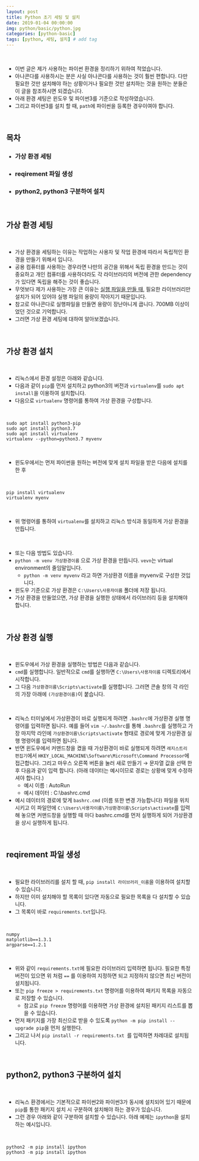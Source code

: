 ```yaml
---
layout: post
title: Python 초기 세팅 및 설치
date: 2019-01-04 00:00:00
img: python/basic/python.jpg
categories: [python-basic] 
tags: [python, 세팅, 설치] # add tag
---
```


<br>

- 이번 글은 제가 사용하는 파이썬 환경을 정리하기 위하여 적었습니다.
- 아나콘다를 사용하시는 분은 사실 아나콘다를 사용하는 것이 훨씬 편합니다. 다만 필요한 것만 설치해야 하는 상황이거나 필요한 것만 설치하는 것을 원하는 분들은 이 글을 참조하시면 되겠습니다.
- 아래 환경 세팅은 윈도우 및 파이썬3를 기준으로 작성하였습니다.
- 그리고 파이썬3를 설치 할 때, `path`에 파이썬을 등록한 경우이여야 합니다.

<br>

## **목차**

- ### 가상 환경 세팅
- ### reqirement 파일 생성
- ### python2, python3 구분하여 설치

<br>

## **가상 환경 세팅**

<br>

- 가상 환경을 세팅하는 이유는 작업하는 사용자 및 작업 환경에 따라서 독립적인 환경을 만들기 위해서 입니다.
- 공용 컴퓨터를 사용하는 경우라면 나만의 공간을 위해서 독립 환경을 만드는 것이 중요하고 개인 컴퓨터를 사용하더라도 각 라이브러리의 버전에 관한 dependency가 있다면 독립을 해주는 것이 좋습니다.
- 무엇보다 제가 사용하는 가장 큰 이유는 [실행 파일을 만들 때](https://gaussian37.github.io/python-etc-pyinstaller/), 필요한 라이브러리만 설치가 되어 있어야 실행 파일의 용량이 작아지기 때문입니다.
- 참고로 아나콘다로 실행파일을 만들면 용량이 장난아니게 큽니다. 700MB 이상이었던 것으로 기억합니다.
- 그러면 가상 환경 세팅에 대하여 알아보겠습니다.

<br>

## **가상 환경 설치**

<br>

- 리눅스에서 환경 설정은 아래와 같습니다. 
- 다음과 같이 `pip`를 먼저 설치하고 python3의 버전과 `virtualenv`를 `sudo apt install`을 이용하여 설치합니다.
- 다음으로 `virtualenv` 명령어를 통하여 가상 환경을 구성합니다.

<br>

```
sudo apt install python3-pip
sudo apt install python3.7
sudo apt install virtualenv
virtualenv --python=python3.7 myvenv
```
<br>

- 윈도우에서는 먼저 파이썬을 원하는 버전에 맞게 설치 파일을 받은 다음에 설치를 한 후

<br>

```
pip install virtualenv
virtualenv myenv
```

<br>

- 위 명령어를 통하여 `virtualenv`를 설치하고 리눅스 방식과 동일하게 가상 환경을 만듭니다.

<br>

- 또는 다음 방법도 있습니다.
- `python -m venv 가상환경이름` 으로 가상 환경을 만듭니다. `vevn`는 virtual environment의 줄임말입니다.
    - `python -m venv myvenv` 라고 하면 가상환경 이름을 myvenv로 구성한 것입니다.
- 윈도우 기준으로 가상 환경은 `C:\Users\사용자이름` 폴더에 저장 됩니다.
- 가상 환경을 만들었으면, 가상 환경을 실행한 상태에서 라이브러리 등을 설치해야 합니다.

<br>

## **가상 환경 실행**

<br>

- 윈도우에서 가상 환경을 실행하는 방법은 다음과 같습니다.
- `cmd`를 실행합니다. 일반적으로 `cmd`를 실행하면 `C:\Users\사용자이름` 디렉토리에서 시작합니다.
- 그 다음 `가상환경이름\Scripts\activate`를 실행합니다. 그러면 콘솔 창의 각 라인의 가장 아래에 `(가상환경이름)`이 붙습니다.

<br>

- 리눅스 터미널에서 가상환경이 바로 실행되게 하려면 `.bashrc`에 가상환경 실행 명령어를 입력하면 됩니다. 예를 들어 `vim ~/.bashrc`를 통해 `.bashrc`를 실행하고 가장 마지막 라인에 `가상환경이름\Scripts\activate` 형태로 경로에 맞게 가상환경 실행 명령어를 입력하면 됩니다.
- 반면 윈도우에서 커맨드창을 켰을 때 가상환경이 바로 실행되게 하려면 `레지스트리 편집기`에서 `HKEY_LOCAL_MACHINE\Software\Microsoft\Command Processor`에 접근합니다. 그리고 마우스 오른쪽 버튼을 눌러 새로 만들기 → 문자열 값을 선택 한 후 다음과 같이 입력 합니다. (아래 데이터는 예시이므로 경로는 상황에 맞게 수정하셔야 합니다.)
    - 예시 이름 : AutoRun
    - 예시 데이터 : C:\bashrc.cmd
- 예시 데이터의 경로에 맞게 `bashrc.cmd` (이름 또한 변경 가능합니다) 파일을 위치시키고 이 파일안에 `C:\Users\사용자이름\가상환경이름\Scripts\activate`를 입력해 놓으면 커맨드창을 실행할 때 마다 bashrc.cmd를 먼저 실행하게 되어 가상환경을 상시 실행하게 됩니다.

<br>

## **reqirement 파일 생성**

<br>

- 필요한 라이브러리를 설치 할 때, `pip install 라이브러리_이름`을 이용하여 설치할 수 있습니다.
- 하지만 이미 설치해야 할 목록이 있다면 자동으로 필요한 목록을 다 설치할 수 있습니다.
- 그 목록이 바로 `requirements.txt`입니다.


<br>

```
numpy
matplotlib==1.3.1 
argparse==1.2.1 
```

<br>

- 위와 같이 `requirements.txt`에 필요한 라이브러리 입력하면 됩니다. 필요한 특정 버전이 있으면 위 처럼 `==` 를 이용하여 지정하면 되고 지정하지 않으면 최신 버전이 설치됩니다.
- 또는 `pip freeze > requirements.txt` 명령어를 이용하여 패키지 목록을 자동으로 저장할 수 있습니다.
    - 참고로 `pip freeze` 명령어를 이용하면 가상 환경에 설치된 패키지 리스트를 뽑을 수 있습니다.
- 먼저 패키지를 가장 최신으로 받을 수 있도록 `python -m pip install --upgrade pip`을 먼저 실행한다.
- 그리고 나서 `pip install -r requirements.txt `를 입력하면 차례대로 설치됩니다.

<br>

## **python2, python3 구분하여 설치**

<br>

- 리눅스 환경에서는 기본적으로 파이썬2와 파이썬3가 동시에 설치되어 있기 때문에 `pip`를 통한 패키지 설치 시 구분하여 설치해야 하는 경우가 있습니다.
- 그런 경우 아래와 같이 구분하여 설치할 수 있습니다. 아래 예제는 `ipython`을 설치하는 예시입니다.

<br>

```python
python2 -m pip install ipython
python3 -m pip install ipython
```

<br>
